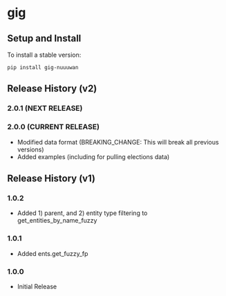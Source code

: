 # gig

## Setup and Install

To install a stable version:

```
pip install gig-nuuuwan
```

## Release History (v2)

### 2.0.1 (NEXT RELEASE)


### 2.0.0 (CURRENT RELEASE)
* Modified data format (BREAKING_CHANGE: This will break all previous versions)
* Added examples (including for pulling elections data)

## Release History (v1)

### 1.0.2

*  Added 1) parent, and 2) entity type filtering to get_entities_by_name_fuzzy

### 1.0.1

* Added ents.get_fuzzy_fp

### 1.0.0

* Initial Release
